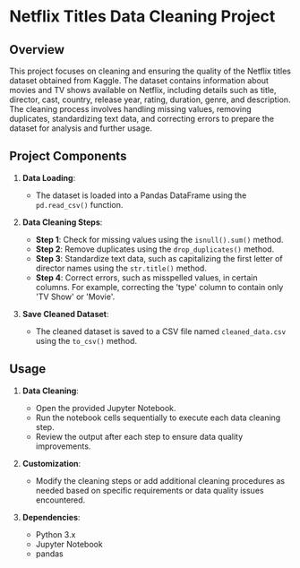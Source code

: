 # Netflix Titles Data Cleaning Project

## Overview

This project focuses on cleaning and ensuring the quality of the Netflix titles dataset obtained from Kaggle. The dataset contains information about movies and TV shows available on Netflix, including details such as title, director, cast, country, release year, rating, duration, genre, and description. The cleaning process involves handling missing values, removing duplicates, standardizing text data, and correcting errors to prepare the dataset for analysis and further usage.

## Project Components

1. **Data Loading**: 
   - The dataset is loaded into a Pandas DataFrame using the `pd.read_csv()` function.

2. **Data Cleaning Steps**:
   - **Step 1**: Check for missing values using the `isnull().sum()` method.
   - **Step 2**: Remove duplicates using the `drop_duplicates()` method.
   - **Step 3**: Standardize text data, such as capitalizing the first letter of director names using the `str.title()` method.
   - **Step 4**: Correct errors, such as misspelled values, in certain columns. For example, correcting the 'type' column to contain only 'TV Show' or 'Movie'.

3. **Save Cleaned Dataset**:
   - The cleaned dataset is saved to a CSV file named `cleaned_data.csv` using the `to_csv()` method.

## Usage

1. **Data Cleaning**:
   - Open the provided Jupyter Notebook.
   - Run the notebook cells sequentially to execute each data cleaning step.
   - Review the output after each step to ensure data quality improvements.

2. **Customization**:
   - Modify the cleaning steps or add additional cleaning procedures as needed based on specific requirements or data quality issues encountered.

3. **Dependencies**:
   - Python 3.x
   - Jupyter Notebook
   - pandas
